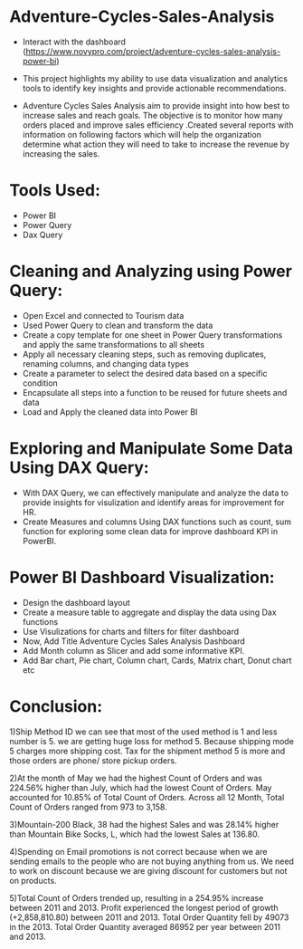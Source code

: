 # Adventure-Cycles-Sales-Analysis
- Interact with the dashboard (https://www.novypro.com/project/adventure-cycles-sales-analysis-power-bi)
- This project highlights my ability to use data visualization and analytics tools to identify key insights and provide actionable recommendations.

- Adventure Cycles Sales Analysis aim to provide insight into how best to increase sales and reach goals. The objective is to monitor how many orders placed and improve sales efficiency .Created several reports with information on following factors which will help the organization determine what action they will need to take to increase the revenue by increasing the sales.

# Tools Used:
- Power BI
- Power Query
- Dax Query

# Cleaning and Analyzing using Power Query:
- Open Excel and connected to Tourism data
- Used Power Query to clean and transform the data
- Create a copy template for one sheet in Power Query transformations and apply the same transformations to all sheets
- Apply all necessary cleaning steps, such as removing duplicates, renaming columns, and changing data types
- Create a parameter to select the desired data based on a specific condition
- Encapsulate all steps into a function to be reused for future sheets and data
- Load and Apply the cleaned data into Power BI


# Exploring and Manipulate Some Data Using DAX Query:
- With DAX Query, we can effectively manipulate and analyze the data to provide insights for visulization and identify areas for improvement for HR.
- Create Measures and columns Using DAX functions such as count, sum function for exploring some clean data for improve dashboard KPI in PowerBI.

# Power BI Dashboard Visualization:
- Design the dashboard layout
- Create a measure table to aggregate and display the data using Dax functions
- Use Visulizations for charts and filters for filter dashboard
- Now, Add Title Adventure Cycles Sales Analysis Dashboard
- Add Month column as Slicer and add some informative KPI.
- Add Bar chart, Pie chart, Column chart, Cards, Matrix chart, Donut chart etc


# Conclusion:
1)Ship Method ID we can see that most of the used method is 1 and less number is 5. we are getting huge loss for method 5. Because shipping mode 5 charges more shipping cost. Tax for the shipment method 5  is more and those orders are phone/ store pickup orders.

2)At the month of May we had the highest Count of Orders and was 224.56% higher than July, which had the lowest Count of Orders. May accounted for 10.85% of Total Count of Orders. Across all 12 Month, Total Count of Orders ranged from 973 to 3,158.

3)Mountain-200 Black, 38 had the highest Sales and was 28.14% higher than  Mountain Bike Socks, L, which had the lowest Sales at 136.80.

4)Spending on Email promotions is not correct because when we are sending emails to the people who are not buying anything from us. We need to work on discount because we are giving discount for customers but not on products.

5)Total ﻿Count of Orders trended up, resulting in a 254.95% increase between 2011 and 2013. Profit experienced the longest period of growth (+2,858,810.80) between 2011 and 2013. Total Order Quantity fell by 49073 in the 2013. Total Order Quantity averaged 86952 per year between 2011 and 2013.
